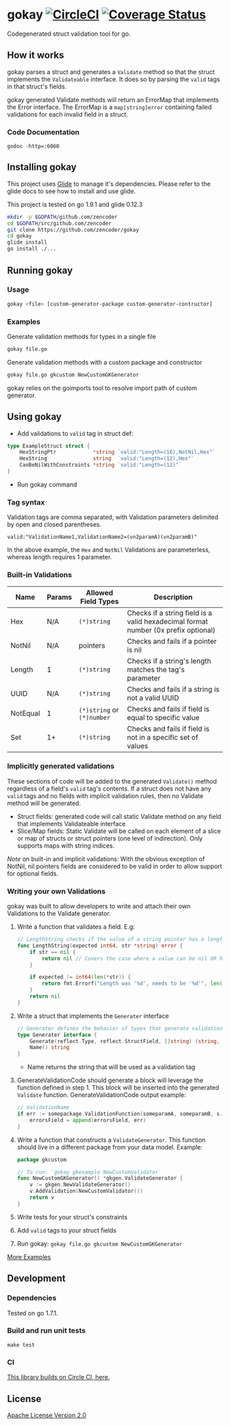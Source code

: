 # gokay [![CircleCI](https://circleci.com/gh/zencoder/gokay.svg?style=svg&circle-token=90f42bc5cbb6fe74834f7649d67298130431d88d)](https://circleci.com/gh/zencoder/gokay) [![Coverage Status](https://coveralls.io/repos/github/zencoder/gokay/badge.svg?t=A2kWWv)](https://coveralls.io/github/zencoder/gokay)
Codegenerated struct validation tool for go.

## How it works
gokay parses a struct and generates a `Validate` method so that the struct implements the `Validateable` interface.  It does so by parsing the `valid` tags in that struct's fields.

gokay generated Validate methods will return an ErrorMap that implements the Error interface.  The ErrorMap is a `map[string]error` containing failed validations for each invalid field in a struct.

### Code Documentation
`godoc -http=:6060`

## Installing gokay

This project uses [Glide](https://github.com/Masterminds/glide) to manage it's dependencies.  Please refer to the glide docs to see how to install and use glide.

This project is tested on go 1.9.1 and glide 0.12.3

```sh
mkdir -p $GOPATH/github.com/zencoder
cd $GOPATH/src/github.com/zencoder
git clone https://github.com/zencoder/gokay
cd gokay
glide install
go install ./...
```

## Running gokay
### Usage
```	sh
gokay <file> [custom-generator-package custom-generator-contructor]
```

### Examples
Generate validation methods for types in a single file
```sh
gokay file.go
```

Generate validation methods with a custom package and constructor
```sh
gokay file.go gkcustom NewCustomGKGenerator
```

gokay relies on the goimports tool to resolve import path of custom generator.

## Using gokay
- Add validations to `valid` tag in struct def:

```go
type ExampleStruct struct {
	HexStringPtr            *string `valid:"Length=(16),NotNil,Hex"`
	HexString               string  `valid:"Length=(12),Hex"`
	CanBeNilWithConstraints *string `valid:"Length=(12)"`
}
```

- Run gokay command

### Tag syntax
Validation tags are comma separated, with Validation parameters delimited by open and closed parentheses.

`valid:"ValidationName1,ValidationName2=(vn2paramA)(vn2paramB)"`

In the above example, the `Hex` and `NotNil` Validations are parameterless, whereas length requires 1 parameter.

### Built-in Validations
Name | Params | Allowed Field Types | Description
---- | ------------------- | ------ | -----------
Hex  | N/A | `(*)string` | Checks if a string field is a valid hexadecimal format number (0x prefix optional)
NotNil | N/A | pointers | Checks and fails if a pointer is nil
Length | 1 | `(*)string` | Checks if a string's length matches the tag's parameter
UUID | N/A | `(*)string` | Checks and fails if a string is not a valid UUID
NotEqual | 1 | `(*)string` or `(*)number` | Checks and fails if field is equal to specific value
Set | 1+ | `(*)string` | Checks and fails if field is not in a specific set of values

### Implicitly generated validations
These sections of code will be added to the generated `Validate()` method regardless of a field's `valid` tag's contents.
If a struct does not have any `valid` tags and no fields with implicit validation rules, then no Validate method will be generated.

- Struct fields: generated code will call static Validate method on any field that implements Validateable interface
- Slice/Map fields: Static Validate will be called on each element of a slice or map of structs or struct pointers (one level of indirection). Only supports maps with string indices.


*Note* on built-in and implicit validations: With the obvious exception of NotNil, nil pointers fields are considered to be valid in order to allow support for optional fields.

### Writing your own Validations
gokay was built to allow developers to write and attach their own Validations to the Validate generator.

1. Write a function that validates a field. E.g:

    ```go
    // LengthString checks if the value of a string pointer has a length of exactly 'expected'
	func LengthString(expected int64, str *string) error {
		if str == nil {
			return nil // Covers the case where a value can be nil OR has a length constraint
		}

		if expected != int64(len(*str)) {
			return fmt.Errorf("Length was '%d', needs to be '%d'", len(*str), expected)
		}
		return nil
	}
    ```

1. Write a struct that implements the `Generater` interface

    ```go
	// Generater defines the behavior of types that generate validation code
    type Generater interface {
		Generate(reflect.Type, reflect.StructField, []string) (string, error)
		Name() string
	}
	```
   - Name returns the string that will be used as a validation tag

1. GenerateValidationCode should generate a block will leverage the function defined in step 1.  This block will be inserted into the generated `Validate` function. GenerateValidationCode output example:

    ```go
    // ValidationName
	if err := somepackage.ValidationFunction(someparamA, someparamB, s.Field); err != nil {
		errorsField = append(errorsField, err)
	}
	```

1. Write a function that constructs a `ValidateGenerator`.  This function should live in a different package from your data model. Example:

	```go
	package gkcustom

	// To run: `gokay gkexample NewCustomValidator`
	func NewCustomGKGenerator() *gkgen.ValidateGenerator {
		v := gkgen.NewValidateGenerator()
		v.AddValidation(NewCustomValidator())
		return v
	}
	```
1. Write tests for your struct's constraints
1. Add `valid` tags to your struct fields
1. Run gokay: `gokay file.go gkcustom NewCustomGKGenerator`

[More Examples](internal/gkexample/)

## Development

### Dependencies

Tested on go 1.7.1.

### Build and run unit tests

    make test

### CI

[This library builds on Circle CI, here.](https://circleci.com/gh/zencoder/gokay/)

## License

[Apache License Version 2.0](LICENSE)

